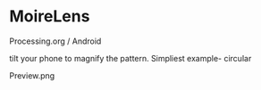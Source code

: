# MoireLens

Processing.org / Android

 tilt your phone to magnify the pattern. Simpliest example- circular

Preview.png
